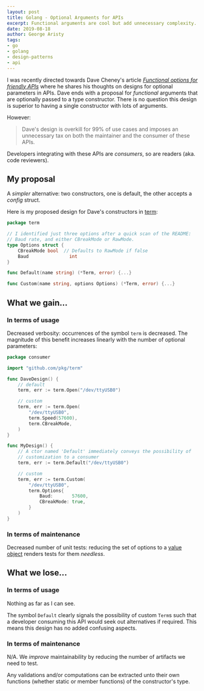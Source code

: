 ```yaml
---
layout: post
title: Golang - Optional Arguments for APIs
excerpt: Functional arguments are cool but add unnecessary complexity.
date: 2019-08-18
author: George Aristy
tags:
- go
- golang
- design-patterns
- api
---
```


I was recently directed towards Dave Cheney's article [*Functional options for friendly
APIs*](https://dave.cheney.net/2014/10/17/functional-options-for-friendly-apis) where he shares his
thoughts on designs for optional parameters in APIs. Dave ends with a proposal for *functional*
arguments that are optionally passed to a type constructor. There is no question this design is
superior to having a single constructor with lots of arguments.

However:

> Dave's design is overkill for 99% of use cases and imposes an unnecessary tax on both the maintainer
and the consumer of these APIs.

Developers integrating with these APIs are *consumers*, so are readers (aka. code reviewers).

## My proposal

A *simpler* alternative: two constructors, one is default, the other accepts a *config* struct.

Here is my proposed design for Dave's constructors in [term](https://github.com/pkg/term):

```go
package term

// I identified just three options after a quick scan of the README:
// Baud rate, and either CBreakMode or RawMode.
type Options struct {
    CBreakMode bool  // Defaults to RawMode if false
    Baud               int
}

func Default(name string) (*Term, error) {...}

func Custom(name string, options Options) (*Term, error) {...}
```

## What we gain...

### In terms of usage

Decreased verbosity: occurrences of the symbol `term` is decreased. The magnitude of this benefit
increases linearly with the number of optional parameters:

```go
package consumer

import "github.com/pkg/term"

func DaveDesign() {
    // default
    term, err := term.Open("/dev/ttyUSB0")

    // custom
    term, err := term.Open(
        "/dev/ttyUSB0",
        term.Speed(57600),
        term.CBreakMode,
    )
}

func MyDesign() {
    // A ctor named 'Default' immediately conveys the possibility of
    // customization to a consumer
    term, err := term.Default("/dev/ttyUSB0")

    // custom
    term, err := term.Custom(
        "/dev/ttyUSB0",
        term.Options{
            Baud:       57600,
            CBreakMode: true,
        }
    )
}
```

### In terms of maintenance

Decreased number of unit tests: reducing the set of options to a [value object](https://en.wikipedia.org/wiki/Value_object) renders tests for them *needless*.

## What we lose...

### In terms of usage

Nothing as far as I can see.

The symbol `Default` clearly signals the possibility of custom `Term`s such that a developer
consuming this API would seek out alternatives if required. This means this design has no added
confusing aspects.

### In terms of maintenance

N/A. We *improve* maintainability by reducing the number of artifacts we need to test.

Any validations and/or computations can be extracted unto their own functions (whether static or
member functions) of the constructor's type.
